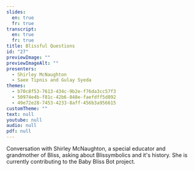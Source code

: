 ```yaml
---
slides:
  en: true
  fr: true
transcript:
  en: true
  fr: true
title: Blissful Questions
id: "27"
previewImage: ""
previewImageAlt: ""
presenters:
  - Shirley McNaughton
  - Saee Tipnis and Gulay Syeda
themes:
  - b70c8f53-7613-434c-9b2e-f76da3cc57f3
  - 50974e4b-f81c-42b6-848e-faefdff5d892
  - 49e72e28-7453-4233-8aff-456b3a956615
customTheme: ""
text: null
youtube: null
audio: null
pdf: null
---
```

Conversation with Shirley McNaughton, a special educator and grandmother of Bliss, asking about Blissymbolics and it's history. She is currently contributing to the Baby Bliss Bot project.
